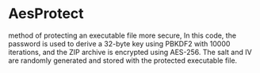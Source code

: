 # AesProtect
method of protecting an executable file more secure, In this code, the password is used to derive a 32-byte key using PBKDF2 with 10000 iterations, and the ZIP archive is encrypted using AES-256. The salt and IV are randomly generated and stored with the protected executable file.
